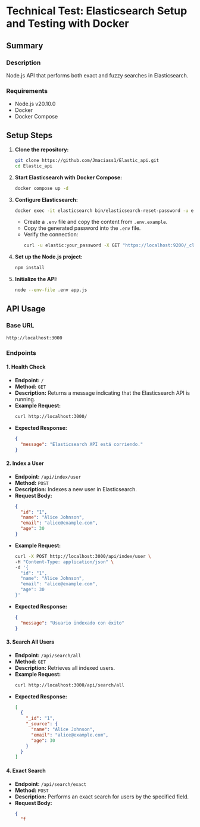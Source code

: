 # Technical Test: Elasticsearch Setup and Testing with Docker

## Summary

### Description

Node.js API that performs both exact and fuzzy searches in Elasticsearch.

### Requirements

- Node.js v20.10.0
- Docker
- Docker Compose

## Setup Steps

1. **Clone the repository:**
   ```bash
   git clone https://github.com/Jmaciass1/Elastic_api.git
   cd Elastic_api
   ```

2. **Start Elasticsearch with Docker Compose:**
   ```bash
   docker compose up -d
   ```

3. **Configure Elasticsearch:**
   ```bash
   docker exec -it elasticsearch bin/elasticsearch-reset-password -u elastic
   ```
   - Create a `.env` file and copy the content from `.env.example`.
   - Copy the generated password into the `.env` file.
   - Verify the connection:
     ```bash
     curl -u elastic:your_password -X GET "https://localhost:9200/_cluster/health" --insecure
     ```

4. **Set up the Node.js project:**
   ```bash
   npm install
   ```

5. **Initialize the API:**
   ```bash
   node --env-file .env app.js
   ```

## API Usage

### Base URL

`http://localhost:3000`

### Endpoints

#### 1. Health Check

- **Endpoint:** `/`
- **Method:** `GET`
- **Description:** Returns a message indicating that the Elasticsearch API is running.
- **Example Request:**
  ```bash
  curl http://localhost:3000/
  ```
- **Expected Response:**
  ```json
  {
    "message": "Elasticsearch API está corriendo."
  }
  ```

#### 2. Index a User

- **Endpoint:** `/api/index/user`
- **Method:** `POST`
- **Description:** Indexes a new user in Elasticsearch.
- **Request Body:**
  ```json
  {
    "id": "1",
    "name": "Alice Johnson",
    "email": "alice@example.com",
    "age": 30
  }
  ```
- **Example Request:**
  ```bash
  curl -X POST http://localhost:3000/api/index/user \
  -H "Content-Type: application/json" \
  -d '{
    "id": "1",
    "name": "Alice Johnson",
    "email": "alice@example.com",
    "age": 30
  }'
  ```
- **Expected Response:**
  ```json
  {
    "message": "Usuario indexado con éxito"
  }
  ```

#### 3. Search All Users

- **Endpoint:** `/api/search/all`
- **Method:** `GET`
- **Description:** Retrieves all indexed users.
- **Example Request:**
  ```bash
  curl http://localhost:3000/api/search/all
  ```
- **Expected Response:**
  ```json
  [
    {
      "_id": "1",
      "_source": {
        "name": "Alice Johnson",
        "email": "alice@example.com",
        "age": 30
      }
    }
  ]
  ```

#### 4. Exact Search

- **Endpoint:** `/api/search/exact`
- **Method:** `POST`
- **Description:** Performs an exact search for users by the specified field.
- **Request Body:**
  ```json
  {
    "f